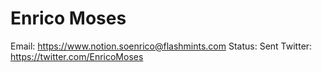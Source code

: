 # Enrico Moses

Email: https://www.notion.soenrico@flashmints.com
Status: Sent
Twitter: https://twitter.com/EnricoMoses